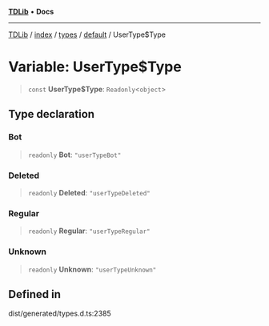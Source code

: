 [**TDLib**](../../../../../../README.md) • **Docs**

***

[TDLib](../../../../../../modules.md) / [index](../../../../../README.md) / [types](../../../README.md) / [default](../README.md) / UserType$Type

# Variable: UserType$Type

> `const` **UserType$Type**: `Readonly`\<`object`\>

## Type declaration

### Bot

> `readonly` **Bot**: `"userTypeBot"`

### Deleted

> `readonly` **Deleted**: `"userTypeDeleted"`

### Regular

> `readonly` **Regular**: `"userTypeRegular"`

### Unknown

> `readonly` **Unknown**: `"userTypeUnknown"`

## Defined in

dist/generated/types.d.ts:2385
